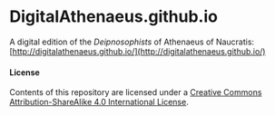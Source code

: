 # DigitalAthenaeus.github.io
A digital edition of the <em>Deipnosophists</em> of Athenaeus of Naucratis: [http://digitalathenaeus.github.io/](http://digitalathenaeus.github.io/)

#### License
Contents of this repository are licensed under a [Creative Commons Attribution-ShareAlike 4.0 International License](https://creativecommons.org/licenses/by-sa/4.0/).
